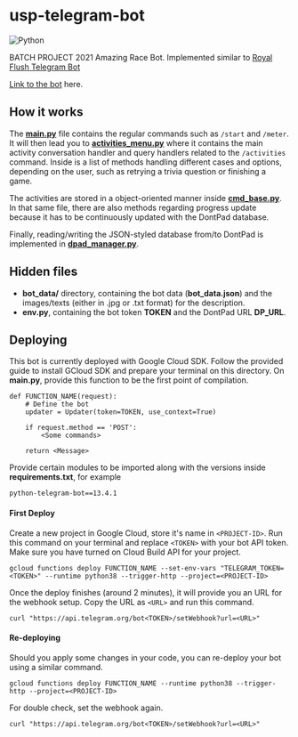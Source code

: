 # usp-telegram-bot
<img alt="Python" src="https://img.shields.io/badge/python%20-%2314354C.svg?&style=for-the-badge&logo=python&logoColor=white"/>

BATCH PROJECT 2021 Amazing Race Bot. Implemented similar to [Royal Flush Telegram Bot](https://github.com/puzzlestory/t-royal-flush-telegram-bot)

[Link to the bot](https://t.me/bp2021_amazingracebot) here.

## How it works
The [**main.py**](https://github.com/RussellDash332/usp-telegram-bot/blob/main/main.py) file contains the regular commands such as ```/start``` and ```/meter```. It will then lead you to [**activities_menu.py**](https://github.com/RussellDash332/usp-telegram-bot/blob/main/activities_menu.py) where it contains the main activity conversation handler and query handlers related to the ```/activities``` command. Inside is a list of methods handling different cases and options, depending on the user, such as retrying a trivia question or finishing a game.

The activities are stored in a object-oriented manner inside [**cmd_base.py**](https://github.com/RussellDash332/usp-telegram-bot/blob/main/cmd_base.py). In that same file, there are also methods regarding progress update because it has to be continuously updated with the DontPad database.

Finally, reading/writing the JSON-styled database from/to DontPad is implemented in [**dpad_manager.py**](https://github.com/RussellDash332/usp-telegram-bot/blob/main/dpad_manager.py).

## Hidden files
+ **bot_data/** directory, containing the bot data (**bot_data.json**) and the images/texts (either in .jpg or .txt format) for the description.
+ **env.py**, containing the bot token **TOKEN** and the DontPad URL **DP_URL**.

## Deploying
This bot is currently deployed with Google Cloud SDK. Follow the provided guide to install GCloud SDK and prepare your terminal on this directory. On **main.py**, provide this function to be the first point of compilation.

```
def FUNCTION_NAME(request):
    # Define the bot
    updater = Updater(token=TOKEN, use_context=True)

    if request.method == 'POST':
        <Some commands>

    return <Message>
```

Provide certain modules to be imported along with the versions inside **requirements.txt**, for example

```
python-telegram-bot==13.4.1
```

#### First Deploy
Create a new project in Google Cloud, store it's name in ```<PROJECT-ID>```. Run this command on your terminal and replace ```<TOKEN>``` with your bot API token. Make sure you have turned on Cloud Build API for your project.

```
gcloud functions deploy FUNCTION_NAME --set-env-vars "TELEGRAM_TOKEN=<TOKEN>" --runtime python38 --trigger-http --project=<PROJECT-ID>
```

Once the deploy finishes (around 2 minutes), it will provide you an URL for the webhook setup. Copy the URL as ```<URL>``` and run this command.

```
curl "https://api.telegram.org/bot<TOKEN>/setWebhook?url=<URL>"
```

#### Re-deploying
Should you apply some changes in your code, you can re-deploy your bot using a similar command.

```
gcloud functions deploy FUNCTION_NAME --runtime python38 --trigger-http --project=<PROJECT-ID>
```

For double check, set the webhook again.

```
curl "https://api.telegram.org/bot<TOKEN>/setWebhook?url=<URL>"
```